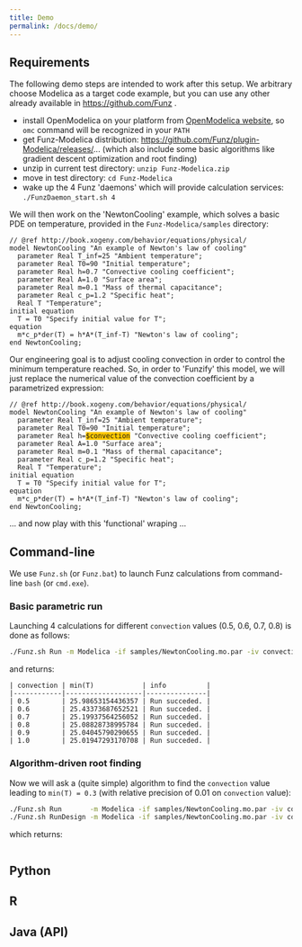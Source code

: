 ```yaml
---
title: Demo
permalink: /docs/demo/
---
```


## Requirements

The following demo steps are intended to work after this setup. 
We arbitrary choose Modelica as a target code example, but you can use any other already available in https://github.com/Funz .

  * install OpenModelica on your platform from [OpenModelica website](https://openmodelica.org), so `omc` command will be recognized in your `PATH`
  * get Funz-Modelica distribution: https://github.com/Funz/plugin-Modelica/releases/... (which also include some basic algorithms like gradient descent optimization and root finding)
  * unzip in current test directory: `unzip Funz-Modelica.zip`
  * move in test directory: `cd Funz-Modelica`
  * wake up the 4 Funz 'daemons' which will provide calculation services: `./FunzDaemon_start.sh 4`

We will then work on the 'NewtonCooling' example, which solves a basic PDE on temperature, provided in the `Funz-Modelica/samples` directory:
```
// @ref http://book.xogeny.com/behavior/equations/physical/
model NewtonCooling "An example of Newton's law of cooling"
  parameter Real T_inf=25 "Ambient temperature";
  parameter Real T0=90 "Initial temperature";
  parameter Real h=0.7 "Convective cooling coefficient";
  parameter Real A=1.0 "Surface area";
  parameter Real m=0.1 "Mass of thermal capacitance";
  parameter Real c_p=1.2 "Specific heat";
  Real T "Temperature";
initial equation
  T = T0 "Specify initial value for T";
equation
  m*c_p*der(T) = h*A*(T_inf-T) "Newton's law of cooling";
end NewtonCooling;
```
Our engineering goal is to adjust cooling convection in order to control the minimum temperature reached.
So, in order to 'Funzify' this model, we will just replace the numerical value of the convection coefficient by a parametrized expression:
<pre class="highlight"><code>// @ref http://book.xogeny.com/behavior/equations/physical/
model NewtonCooling "An example of Newton's law of cooling"
  parameter Real T_inf=25 "Ambient temperature";
  parameter Real T0=90 "Initial temperature";
  parameter Real h=<font style="background-color:rgb(255,200,0)">$convection</font> "Convective cooling coefficient";
  parameter Real A=1.0 "Surface area";
  parameter Real m=0.1 "Mass of thermal capacitance";
  parameter Real c_p=1.2 "Specific heat";
  Real T "Temperature";
initial equation
  T = T0 "Specify initial value for T";
equation
  m*c_p*der(T) = h*A*(T_inf-T) "Newton's law of cooling";
end NewtonCooling;
</code></pre>
... and now play with this 'functional' wraping ...

## Command-line 

We use `Funz.sh` (or `Funz.bat`) to launch Funz calculations from command-line `bash` (or `cmd.exe`).


### Basic parametric run

Launching 4 calculations for different `convection` values (0.5, 0.6, 0.7, 0.8) is done as follows:
```bash
./Funz.sh Run -m Modelica -if samples/NewtonCooling.mo.par -iv convection=0.5,0.6,0.7,0.8,0.9,1.0 -oe "min(T)" -v 0 -pf "convection" "min(T)" "info"
```
and returns:
```
| convection | min(T)            | info          |
|------------|-------------------|---------------|
| 0.5        | 25.98653154436357 | Run succeded. |
| 0.6        | 25.43373687652521 | Run succeded. |
| 0.7        | 25.19937564256052 | Run succeded. |
| 0.8        | 25.08828738995784 | Run succeded. |
| 0.9        | 25.04045790290655 | Run succeded. |
| 1.0        | 25.01947293170708 | Run succeded. |
```


### Algorithm-driven root finding

Now we will ask a (quite simple) algorithm to find the `convection` value leading to `min(T) = 0.3` (with relative precision of 0.01 on `convection` value):
```bash
./Funz.sh Run       -m Modelica -if samples/NewtonCooling.mo.par -iv convection=0.5,0.6,0.7,0.8,0.9,1.0 -oe "min(T)" -v 0 -pf "convection" "min(T)" "info"
./Funz.sh RunDesign -m Modelica -if samples/NewtonCooling.mo.par -iv convection=[0.5,1.0] -oe "min(T)" -d Brent -do ytarget=25.2 ytol=0.01 -v 0
```
which returns:
```

```


## Python



## R



## Java (API)